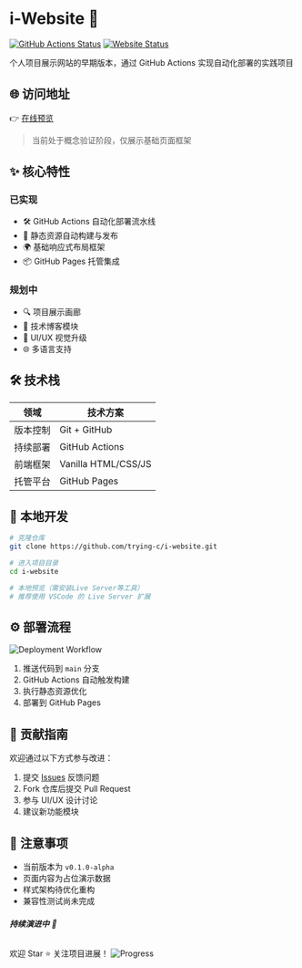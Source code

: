 # i-Website 🚀

[![GitHub Actions Status](https://img.shields.io/github/actions/workflow/status/trying-c/i-website/deploy.yml?label=Auto-Deploy)](https://github.com/trying-c/i-website/actions)
[![Website Status](https://img.shields.io/website?url=https%3A%2F%2Ftrying-c.github.io%2Fi-website%2F)](https://trying-c.github.io/i-website/)

个人项目展示网站的早期版本，通过 GitHub Actions 实现自动化部署的实践项目

## 🌐 访问地址

👉 [在线预览](https://trying-c.github.io/i-website/)

> 当前处于概念验证阶段，仅展示基础页面框架

## ✨ 核心特性

### 已实现

- 🛠️ GitHub Actions 自动化部署流水线
- 🚀 静态资源自动构建与发布
- 🌍 基础响应式布局框架
- 📦 GitHub Pages 托管集成

### 规划中

- 🔍 项目展示画廊
- 📝 技术博客模块
- 🎨 UI/UX 视觉升级
- 🌐 多语言支持

## 🛠️ 技术栈

| 领域     | 技术方案            |
| -------- | ------------------- |
| 版本控制 | Git + GitHub        |
| 持续部署 | GitHub Actions      |
| 前端框架 | Vanilla HTML/CSS/JS |
| 托管平台 | GitHub Pages        |

## 🔧 本地开发

```bash
# 克隆仓库
git clone https://github.com/trying-c/i-website.git

# 进入项目目录
cd i-website

# 本地预览（需安装Live Server等工具）
# 推荐使用 VSCode 的 Live Server 扩展
```

## ⚙️ 部署流程

![Deployment Workflow](https://github.com/trying-c/i-website/raw/main/.github/workflows/deploy-diagram.png)

1. 推送代码到 `main` 分支
2. GitHub Actions 自动触发构建
3. 执行静态资源优化
4. 部署到 GitHub Pages

## 🌱 贡献指南

欢迎通过以下方式参与改进：

1. 提交 [Issues](https://github.com/trying-c/i-website/issues) 反馈问题
2. Fork 仓库后提交 Pull Request
3. 参与 UI/UX 设计讨论
4. 建议新功能模块

## 📌 注意事项

- 当前版本为 `v0.1.0-alpha`
- 页面内容为占位演示数据
- 样式架构待优化重构
- 兼容性测试尚未完成

###### **持续演进中** 🔄

欢迎 Star ⭐ 关注项目进展！
![Progress](https://img.shields.io/badge/progress-25%25-yellow)
